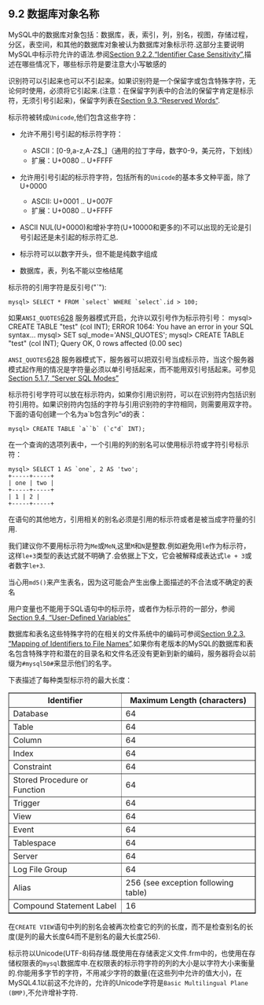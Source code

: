 ## 9.2 数据库对象名称

MySQL中的数据库对象包括：数据库，表，索引，列，别名，视图，存储过程，分区，表空间，和其他的数据库对象被认为数据库对象标示符.这部分主要说明MySQL中标示符允许的语法.参阅[Section 9.2.2,“Identifier Case Sensitivity”](),描述在哪些情况下，哪些标示符是要注意大小写敏感的

识别符可以引起来也可以不引起来。如果识别符是一个保留字或包含特殊字符，无论何时使用，必须将它引起来.(注意：在保留字列表中的合法的保留字肯定是标示符，无须引号引起来)，保留字列表在[Section 9.3,“Reserved Words”]().

标示符被转成`Unicode`,他们包含这些字符：

* 允许不用引号引起的标示符字符：

  * ASCII：[0-9,a-z,A-Z$_]（通用的拉丁字母，数字0-9，美元符，下划线）
  * 扩展：U+0080 .. U+FFFF

* 允许用引号引起的标示符字符，包括所有的`Unicode`的基本多文种平面，除了U+0000
  * ASCII: U+0001 .. U+007F
  * 扩展：U+0080 .. U+FFFF

* ASCII NUL(U+0000)和增补字符(U+10000和更多的)不可以出现的无论是引号引起还是未引起的标示符汇总.
* 标示符可以以数字开头，但不能是纯数字组成
* 数据库，表，列名不能以空格结尾

标示符的引用字符是反引号("`"):

	mysql> SELECT * FROM `select` WHERE `select`.id > 100;

如果`ANSI_QUOTES`[628]() 服务器模式开启，允许以双引号作为标示符引号：
	mysql> CREATE TABLE "test" (col INT);
	ERROR 1064: You have an error in your SQL syntax...
	mysql> SET sql_mode='ANSI_QUOTES';
	mysql> CREATE TABLE "test" (col INT);
	Query OK, 0 rows affected (0.00 sec)


`ANSI_QUOTES`[628]() 服务器模式下，服务器可以把双引号当成标示符，当这个服务器模式起作用的情况是字符量必须以单引号括起来，而不能用双引号括起来。可参见[Section 5.1.7, “Server SQL Modes”]()

标示符引号字符可以放在标示符内，如果你引用识别符，可以在识别符内包括识别符引用符。如果识别符内包括的字符与引用识别符的字符相同，则需要用双字符。下面的语句创建一个名为a`b包含列c"d的表：

	mysql> CREATE TABLE `a``b` (`c"d` INT);

在一个查询的选项列表中，一个引用的列的别名可以使用标示符或字符引号标示符：

	mysql> SELECT 1 AS `one`, 2 AS 'two';
	+-----+-----+
	| one | two |
	+-----+-----+
	| 1 | 2 |
	+-----+-----+

在语句的其他地方，引用相关的别名必须是引用的标示符或者是被当成字符量的引用.

我们建议你不要用标示符为`Me`或`MeN`,这里`M`和`N`是整数.例如避免用`le`作为标示符，这样`le+3`类型的表达式就不明确了.会依据上下文，它会被解释成表达式`le + 3`或者数字`le+3`.

当心用`md5()`来产生表名，因为这可能会产生出像上面描述的不合法或不确定的表名

用户变量也不能用于SQL语句中的标示符，或者作为标示符的一部分，参阅[Section 9.4, “User-Defined Variables”]()

数据库和表名这些特殊字符的在相关的文件系统中的编码可参阅[Section 9.2.3, “Mapping of Identifiers to File Names”]().如果你有老版本的MySQL的数据库和表名包含特殊字符和潜在的目录名和文件名还没有更新到新的编码，服务器将会以前缀为`#mysql50#`来显示他们的名字。

下表描述了每种类型标示符的最大长度：

<table summary="This table describes the maximum length for each type of
MySQL object identifier." border="1"><colgroup><col><col></colgroup><thead><tr><th scope="col">Identifier</th><th scope="col">Maximum Length (characters)</th></tr></thead><tbody><tr><td scope="row">Database</td><td>64</td></tr><tr><td scope="row">Table</td><td>64</td></tr><tr><td scope="row">Column</td><td>64</td></tr><tr><td scope="row">Index</td><td>64</td></tr><tr><td scope="row">Constraint</td><td>64</td></tr><tr><td scope="row">Stored Procedure or Function</td><td>64</td></tr><tr><td scope="row">Trigger</td><td>64</td></tr><tr><td scope="row">View</td><td>64</td></tr><tr><td scope="row">Event</td><td>64</td></tr><tr><td scope="row">Tablespace</td><td>64</td></tr><tr><td scope="row">Server</td><td>64</td></tr><tr><td scope="row">Log File Group</td><td>64</td></tr><tr><td scope="row">Alias</td><td>256 (see exception following table)</td></tr><tr><td scope="row">Compound Statement Label</td><td>16</td></tr></tbody></table>
</div>

在`CREATE VIEW`语句中列的别名会被再次检查它的列的长度，而不是检查别名的长度(是列的最大长度64而不是别名的最大长度256).

标示符以Unicode(UTF-8)码存储.既使用在存储表定义文件.frm中的，也使用在存储权限表的`mysql`数据库中.在权限表的标示符字符的列的大小是以字符大小来衡量的.你能用多字节的字符，不用减少字符的数量(在这些列中允许的值大小)，在MySQL4.1以前这不允许的，允许的Unicode字符是`Basic Multilingual Plane (BMP)`,不允许增补字符.


